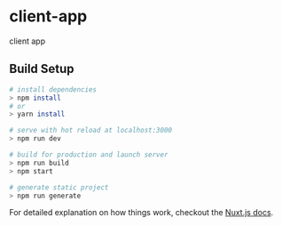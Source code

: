 # client-app

client app

## Build Setup

``` bash
# install dependencies
> npm install 
# or 
> yarn install

# serve with hot reload at localhost:3000
> npm run dev

# build for production and launch server
> npm run build
> npm start

# generate static project
> npm run generate
```

For detailed explanation on how things work, checkout the [Nuxt.js docs](https://github.com/nuxt/nuxt.js).

